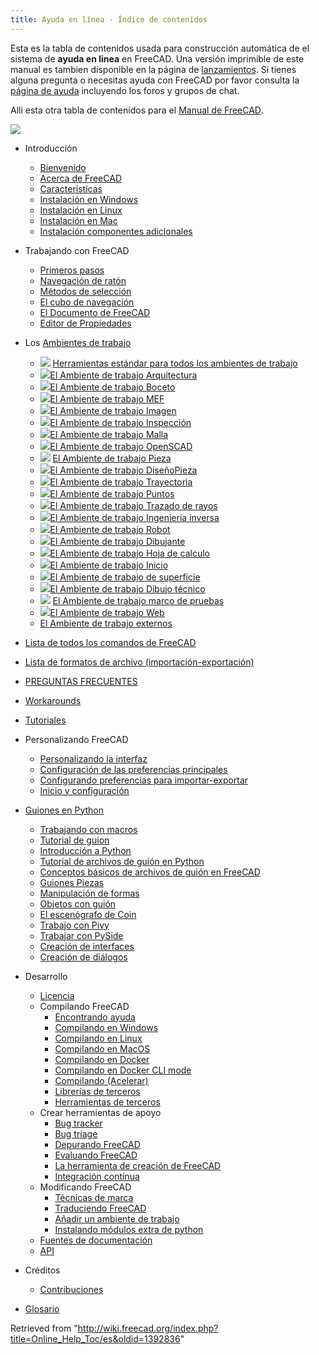 ```yaml
---
title: Ayuda en línea - Índice de contenidos
---
```

Esta es la tabla de contenidos usada para construcción automática de el sistema de **ayuda en linea**  en FreeCAD. Una versión imprimible de este manual es tambien disponible en la página de [lanzamientos](https://github.com/FreeCAD/FreeCAD/releases). Si tienes alguna pregunta o necesitas ayuda con FreeCAD por favor consulta la [página de ayuda](/Help/es "Help/es") incluyendo los foros y grupos de chat.

Alli esta otra tabla de contenidos para el [Manual de FreeCAD](/Manual:Introduction "Manual:Introduction").

![](/images/Online_Help_Toc.svg)

* Introducción
  + [Bienvenido](/Online_Help_Startpage/es "Online Help Startpage/es")
  + [Acerca de FreeCAD](/About_FreeCAD/es "About FreeCAD/es")
  + [Características](/Feature_list/es "Feature list/es")
  + [Instalación en Windows](/Install_on_Windows/es "Install on Windows/es")
  + [Instalación en Linux](/Install_on_Linux/es "Install on Linux/es")
  + [Instalación en Mac](/Install_on_Mac/es "Install on Mac/es")
  + [Instalación componentes adicionales](/Installing_additional_components/es "Installing additional components/es")

* Trabajando con FreeCAD
  + [Primeros pasos](/Getting_started/es "Getting started/es")
  + [Navegación de ratón](/Mouse_navigation/es "Mouse navigation/es")
  + [Métodos de selección](/Selection_methods/es "Selection methods/es")
  + [El cubo de navegación](/Navigation_Cube "Navigation Cube")
  + [El Documento de FreeCAD](/Document_structure/es "Document structure/es")
  + [Editor de Propiedades](/Property_editor/es "Property editor/es")

* Los [Ambientes de trabajo](/Workbenches/es "Workbenches/es")
  + ![](/images/Freecad.svg) [Herramientas estándar para todos los ambientes de trabajo](/Std_Base/es "Std Base/es")
  + ![](/images/Workbench_Arch.svg)[El Ambiente de trabajo Arquitectura](/Arch_Workbench/es "Arch Workbench/es")
  + ![](/images/Workbench_Draft.svg)[El Ambiente de trabajo Boceto](/Draft_Workbench/es "Draft Workbench/es")
  + ![](/images/Workbench_FEM.svg)[El Ambiente de trabajo MEF](/FEM_Workbench/es "FEM Workbench/es")
  + ![](/images/Workbench_Image.svg)[El Ambiente de trabajo Imagen](/Image_Workbench/es "Image Workbench/es")
  + ![](/images/Workbench_Inspection.svg)[El Ambiente de trabajo Inspección](/Inspection_Workbench/es "Inspection Workbench/es")
  + ![](/images/Workbench_Mesh.svg)[El Ambiente de trabajo Malla](/Mesh_Workbench/es "Mesh Workbench/es")
  + ![](/images/Workbench_OpenSCAD.svg)[El Ambiente de trabajo OpenSCAD](/OpenSCAD_Workbench/es "OpenSCAD Workbench/es")
  + ![](/images/Workbench_Part.svg) [El Ambiente de trabajo Pieza](/Part_Workbench/es "Part Workbench/es")
  + ![](/images/Workbench_PartDesign.svg)[El Ambiente de trabajo DiseñoPieza](/PartDesign_Workbench/es "PartDesign Workbench/es")
  + ![](/images/Workbench_Path.svg)[El Ambiente de trabajo Trayectoria](/Path_Workbench/es "Path Workbench/es")
  + ![](/images/Workbench_Points.svg)[El Ambiente de trabajo Puntos](/Points_Workbench/es "Points Workbench/es")
  + ![](/images/Workbench_Raytracing.svg)[El Ambiente de trabajo Trazado de rayos](/Raytracing_Workbench/es "Raytracing Workbench/es")
  + ![](/images/Workbench_Reverse_Engineering.svg)[El Ambiente de trabajo Ingeniería inversa](/Reverse_Engineering_Workbench/es "Reverse Engineering Workbench/es")
  + ![](/images/Workbench_Robot.svg)[El Ambiente de trabajo Robot](/Robot_Workbench "Robot Workbench")
  + ![](/images/Workbench_Sketcher.svg)[El Ambiente de trabajo Dibujante](/Sketcher_Workbench/es "Sketcher Workbench/es")
  + ![](/images/Workbench_Spreadsheet.svg)[El Ambiente de trabajo Hoja de calculo](/Spreadsheet_Workbench/es "Spreadsheet Workbench/es")
  + ![](/images/Workbench_Start.svg)[El Ambiente de trabajo Inicio](/Start_Workbench/es "Start Workbench/es")
  + ![](/images/Workbench_Surface.svg)[El Ambiente de trabajo de superficie](/Surface_Workbench/es "Surface Workbench/es")
  + ![](/images/Workbench_TechDraw.svg)[El Ambiente de trabajo Dibujo técnico](/TechDraw_Workbench/es "TechDraw Workbench/es")
  + ![](/images/Workbench_Test.svg) [El Ambiente de trabajo marco de pruebas](/Testing/es "Testing/es")
  + ![](/images/Workbench_Web.svg)[El Ambiente de trabajo Web](/Web_Workbench/es "Web Workbench/es")
  + [El Ambiente de trabajo externos](/External_workbenches/es "External workbenches/es")

* [Lista de todos los comandos de FreeCAD](/List_of_Commands/es "List of Commands/es")

* [Lista de formatos de archivo (importación-exportación)](/Import_Export/es "Import Export/es")

* [PREGUNTAS FRECUENTES](/Frequently_asked_questions/es "Frequently asked questions/es")

* [Workarounds](/Workarounds "Workarounds")

* [Tutoriales](/Tutorials/es "Tutorials/es")

* Personalizando FreeCAD
  + [Personalizando la interfaz](/Interface_Customization/es "Interface Customization/es")
  + [Configuración de las preferencias principales](/Preferences_Editor/es "Preferences Editor/es")
  + [Configurando preferencias para importar-exportar](/Import_Export_Preferences/es "Import Export Preferences/es")
  + [Inicio y configuración](/Start_up_and_Configuration/es "Start up and Configuration/es")

* [Guiones en Python](/Scripting_and_macros/es "Scripting and macros/es")
  + [Trabajando con macros](/Macros/es "Macros/es")
  + [Tutorial de guion](/index.php?title=Scripts/es&action=edit&redlink=1 "Scripts/es (page does not exist)")
  + [Introducción a Python](/Introduction_to_Python/es "Introduction to Python/es")
  + [Tutorial de archivos de guión en Python](/Python_scripting_tutorial/es "Python scripting tutorial/es")
  + [Conceptos básicos de archivos de guión en FreeCAD](/FreeCAD_Scripting_Basics/es "FreeCAD Scripting Basics/es")
  + [Guiones Piezas](/Part_scripting/es "Part scripting/es")
  + [Manipulación de formas](/Topological_data_scripting/es "Topological data scripting/es")
  + [Objetos con guión](/Scripted_objects/es "Scripted objects/es")
  + [El escenógrafo de Coin](/Scenegraph/es "Scenegraph/es")
  + [Trabajo con Pivy](/Pivy/es "Pivy/es")
  + [Trabajar con PySide](/PySide/es "PySide/es")
  + [Creación de interfaces](/index.php?title=Interface_creation/es&action=edit&redlink=1 "Interface creation/es (page does not exist)")
  + [Creación de diálogos](/Dialog_creation/es "Dialog creation/es")

* Desarrollo
  + [Licencia](/License/es "License/es")
  + Compilando FreeCAD
    - [Encontrando ayuda](/Tracker/es "Tracker/es")
    - [Compilando en Windows](/Compile_on_Windows/es "Compile on Windows/es")
    - [Compilando en Linux](/Compile_on_Linux/es "Compile on Linux/es")
    - [Compilando en MacOS](/Compile_on_MacOS/es "Compile on MacOS/es")
    - [Compilando en Docker](/Compile_on_Docker/es "Compile on Docker/es")
    - [Compilando en Docker CLI mode](/FreeCAD_Docker_CLI_mode/es "FreeCAD Docker CLI mode/es")
    - [Compilando (Acelerar)](/Compiling_(Speeding_up)/es "Compiling (Speeding up)/es")
    - [Librerías de terceros](/Third_Party_Libraries/es "Third Party Libraries/es")
    - [Herramientas de terceros](/Third_Party_Tools/es "Third Party Tools/es")
  + Crear herramientas de apoyo
    - [Bug tracker](/Tracker/es "Tracker/es")
    - [Bug triage](/index.php?title=Bug_Triage/es&action=edit&redlink=1 "Bug Triage/es (page does not exist)")
    - [Depurando FreeCAD](/Debugging/es "Debugging/es")
    - [Evaluando FreeCAD](/Testing/es "Testing/es")
    - [La herramienta de creación de FreeCAD](/FreeCAD_Build_Tool/es "FreeCAD Build Tool/es")
    - [Integración continua](/Continuous_Integration/es "Continuous Integration/es")
  + Modificando FreeCAD
    - [Técnicas de marca](/Branding/es "Branding/es")
    - [Traduciendo FreeCAD](/Localisation/es "Localisation/es")
    - [Añadir un ambiente de trabajo](/Workbench_creation/es "Workbench creation/es")
    - [Instalando módulos extra de python](/Extra_python_modules/es "Extra python modules/es")
  + [Fuentes de documentación](/Source_documentation/es "Source documentation/es")
  + [API](https://www.freecadweb.org/api/)

* Créditos
  + [Contribuciones](/Contributors/es "Contributors/es")

* [Glosario](/Glossary/es "Glossary/es")

Retrieved from "<http://wiki.freecad.org/index.php?title=Online_Help_Toc/es&oldid=1392836>"